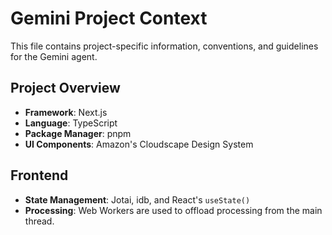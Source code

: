 # Gemini Project Context

This file contains project-specific information, conventions, and guidelines for the Gemini agent.

## Project Overview

- **Framework**: Next.js
- **Language**: TypeScript
- **Package Manager**: pnpm
- **UI Components**: Amazon's Cloudscape Design System

## Frontend

- **State Management**: Jotai, idb, and React's `useState()`
- **Processing**: Web Workers are used to offload processing from the main thread.
